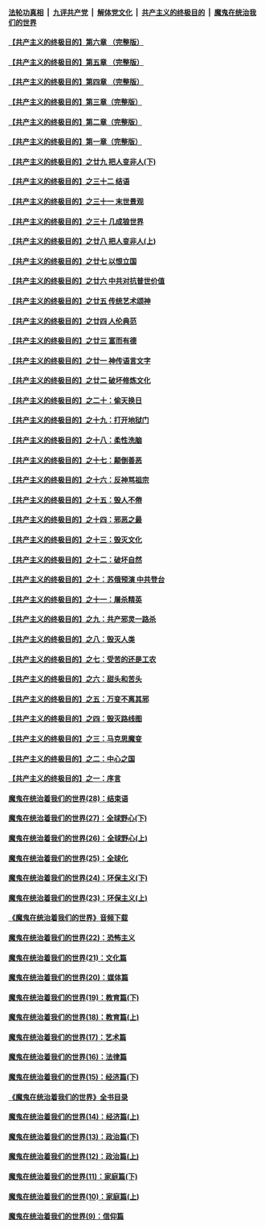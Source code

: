 

####  [法轮功真相](../../../../basic/blob/master/README.md?t=07102002) &nbsp;|&nbsp; [九评共产党](../../../../9ping.md/blob/master/README.md?t=07102002) &nbsp;|&nbsp; [解体党文化](../../../../jtdwh.md/blob/master/README.md?t=07102002)  &nbsp;|&nbsp; [共产主义的终极目的](../../../../gczydzjmd.md/blob/master/README.md?t=07102002) &nbsp;|&nbsp; [魔鬼在统治我们的世界](../../../../mgztzwmdsj.md/blob/master/README.md?t=07102002) 

#### [【共产主义的终极目的】第六章 （完整版）](../pages/nsc422/n11428913.md?t=07102002) 

#### [【共产主义的终极目的】第五章 （完整版）](../pages/nsc422/n11428912.md?t=07102002) 

#### [【共产主义的终极目的】第四章 （完整版）](../pages/nsc422/n11428907.md?t=07102002) 

#### [【共产主义的终极目的】第三章（完整版）](../pages/nsc422/n11428848.md?t=07102002) 

#### [【共产主义的终极目的】第二章（完整版）](../pages/nsc422/n11428831.md?t=07102002) 

#### [【共产主义的终极目的】第一章（完整版）](../pages/nsc422/n11417651.md?t=07102002) 

#### [【共产主义的终极目的】之廿九 把人变非人(下)](../pages/nsc422/n11344140.md?t=07102002) 

#### [【共产主义的终极目的】之三十二 结语](../pages/nsc422/n11360535.md?t=07102002) 

#### [【共产主义的终极目的】之三十一 末世景观](../pages/nsc422/n11351129.md?t=07102002) 

#### [【共产主义的终极目的】之三十 几成狼世界](../pages/nsc422/n11348280.md?t=07102002) 

#### [【共产主义的终极目的】之廿八 把人变非人(上)](../pages/nsc422/n11340492.md?t=07102002) 

#### [【共产主义的终极目的】之廿七 以恨立国](../pages/nsc422/n11336944.md?t=07102002) 

#### [【共产主义的终极目的】之廿六 中共对抗普世价值](../pages/nsc422/n11324785.md?t=07102002) 

#### [【共产主义的终极目的】之廿五 传统艺术颂神](../pages/nsc422/n11296396.md?t=07102002) 

#### [【共产主义的终极目的】之廿四 人伦典范](../pages/nsc422/n11296397.md?t=07102002) 

#### [【共产主义的终极目的】之廿三 富而有德](../pages/nsc422/n11283598.md?t=07102002) 

#### [【共产主义的终极目的】之廿一 神传语言文字](../pages/nsc422/n11263265.md?t=07102002) 

#### [【共产主义的终极目的】之廿二 破坏修炼文化](../pages/nsc422/n11245728.md?t=07102002) 

#### [【共产主义的终极目的】之二十：偷天换日](../pages/nsc422/n11238846.md?t=07102002) 

#### [【共产主义的终极目的】之十九：打开地狱门](../pages/nsc422/n11206376.md?t=07102002) 

#### [【共产主义的终极目的】之十八：柔性洗脑](../pages/nsc422/n11199994.md?t=07102002) 

#### [【共产主义的终极目的】之十七：颠倒善恶](../pages/nsc422/n11179782.md?t=07102002) 

#### [【共产主义的终极目的】之十六：反神骂祖宗](../pages/nsc422/n11166798.md?t=07102002) 

#### [【共产主义的终极目的】之十五：毁人不倦](../pages/nsc422/n11166792.md?t=07102002) 

#### [【共产主义的终极目的】之十四：邪恶之最](../pages/nsc422/n11150249.md?t=07102002) 

#### [【共产主义的终极目的】之十三：毁灭文化](../pages/nsc422/n11135227.md?t=07102002) 

#### [【共产主义的终极目的】之十二：破坏自然](../pages/nsc422/n11135214.md?t=07102002) 

#### [【共产主义的终极目的】之十：苏俄预演 中共登台](../pages/nsc422/n11118424.md?t=07102002) 

#### [【共产主义的终极目的】之十一：屠杀精英](../pages/nsc422/n11118442.md?t=07102002) 

#### [【共产主义的终极目的】之九：共产邪灵一路杀](../pages/nsc422/n11114139.md?t=07102002) 

#### [【共产主义的终极目的】之八：毁灭人类](../pages/nsc422/n11108503.md?t=07102002) 

#### [【共产主义的终极目的】之七：受苦的还是工农](../pages/nsc422/n11101809.md?t=07102002) 

#### [【共产主义的终极目的】之六：甜头和苦头](../pages/nsc422/n11096971.md?t=07102002) 

#### [【共产主义的终极目的】之五：万变不离其邪](../pages/nsc422/n11091285.md?t=07102002) 

#### [【共产主义的终极目的】之四：毁灭路线图](../pages/nsc422/n11086284.md?t=07102002) 

#### [【共产主义的终极目的】之三：马克思魔变](../pages/nsc422/n11061941.md?t=07102002) 

#### [【共产主义的终极目的】之二：中心之国](../pages/nsc422/n11047728.md?t=07102002) 

#### [【共产主义的终极目的】之一：序言](../pages/nsc422/n11086077.md?t=07102002) 

#### [魔鬼在统治着我们的世界(28)：结束语](../pages/nsc422/n10936246.md?t=07102002) 

#### [魔鬼在统治着我们的世界(27)：全球野心(下)](../pages/nsc422/n10928319.md?t=07102002) 

#### [魔鬼在统治着我们的世界(26)：全球野心(上)](../pages/nsc422/n10900318.md?t=07102002) 

#### [魔鬼在统治着我们的世界(25)：全球化](../pages/nsc422/n10788205.md?t=07102002) 

#### [魔鬼在统治着我们的世界(24)：环保主义(下)](../pages/nsc422/n10695307.md?t=07102002) 

#### [魔鬼在统治着我们的世界(23)：环保主义(上)](../pages/nsc422/n10688613.md?t=07102002) 

#### [《魔鬼在统治着我们的世界》音频下载](../pages/nsc422/n10635553.md?t=07102002) 

#### [魔鬼在统治着我们的世界(22)：恐怖主义](../pages/nsc422/n10614727.md?t=07102002) 

#### [魔鬼在统治着我们的世界(21)：文化篇](../pages/nsc422/n10597706.md?t=07102002) 

#### [魔鬼在统治着我们的世界(20)：媒体篇](../pages/nsc422/n10586579.md?t=07102002) 

#### [魔鬼在统治着我们的世界(19)：教育篇(下)](../pages/nsc422/n10564808.md?t=07102002) 

#### [魔鬼在统治着我们的世界(18)：教育篇(上)](../pages/nsc422/n10526970.md?t=07102002) 

#### [魔鬼在统治着我们的世界(17)：艺术篇](../pages/nsc422/n10499093.md?t=07102002) 

#### [魔鬼在统治着我们的世界(16)：法律篇](../pages/nsc422/n10485969.md?t=07102002) 

#### [魔鬼在统治着我们的世界(15)：经济篇(下)](../pages/nsc422/n10469975.md?t=07102002) 

#### [《魔鬼在统治着我们的世界》全书目录](../pages/nsc422/n10464261.md?t=07102002) 

#### [魔鬼在统治着我们的世界(14)：经济篇(上)](../pages/nsc422/n10457370.md?t=07102002) 

#### [魔鬼在统治着我们的世界(13)：政治篇(下)](../pages/nsc422/n10448270.md?t=07102002) 

#### [魔鬼在统治着我们的世界(12)：政治篇(上)](../pages/nsc422/n10444576.md?t=07102002) 

#### [魔鬼在统治着我们的世界(11)：家庭篇(下)](../pages/nsc422/n10440961.md?t=07102002) 

#### [魔鬼在统治着我们的世界(10)：家庭篇(上)](../pages/nsc422/n10435448.md?t=07102002) 

#### [魔鬼在统治着我们的世界(9)：信仰篇](../pages/nsc422/n10432159.md?t=07102002) 

